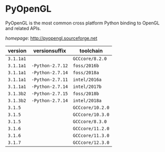 # PyOpenGL

PyOpenGL is the most common cross platform Python binding to OpenGL and related APIs.

*homepage*: <http://pyopengl.sourceforge.net>

version | versionsuffix | toolchain
--------|---------------|----------
``3.1.1a1`` |  | ``GCCcore/8.2.0``
``3.1.1a1`` | ``-Python-2.7.12`` | ``foss/2016b``
``3.1.1a1`` | ``-Python-2.7.14`` | ``foss/2018a``
``3.1.1a1`` | ``-Python-2.7.11`` | ``intel/2016a``
``3.1.1a1`` | ``-Python-2.7.14`` | ``intel/2017b``
``3.1.3b2`` | ``-Python-2.7.15`` | ``foss/2018b``
``3.1.3b2`` | ``-Python-2.7.14`` | ``intel/2018a``
``3.1.5`` |  | ``GCCcore/10.2.0``
``3.1.5`` |  | ``GCCcore/10.3.0``
``3.1.5`` |  | ``GCCcore/8.3.0``
``3.1.6`` |  | ``GCCcore/11.2.0``
``3.1.6`` |  | ``GCCcore/11.3.0``
``3.1.7`` |  | ``GCCcore/12.3.0``
